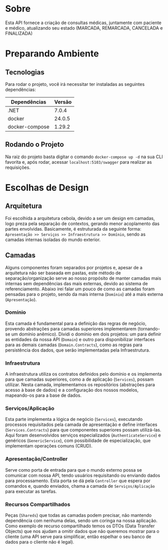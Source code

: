 # Sobre
Esta API fornece a criação de consultas médicas, juntamente com paciente e médico, atualizando seu estado (MARCADA, REMARCADA, CANCELADA e FINALIZADA)

# Preparando Ambiente
## Tecnologias
Para rodar o projeto, você irá necessitar ter instaladas as seguintes dependências:

| Dependências    | Versão |
|-----------------|--------|
| .NET            | 7.0.4  |
| docker          | 24.0.5 |
| docker-compose  | 1.29.2 |

## Rodando o Projeto
Na raiz do projeto basta digitar o comando `docker-compose up -d` na sua CLI favorita e, após rodar, acessar `localhost:5103/swagger` para realizar as requisições.

# Escolhas de Design
## Arquitetura
Foi escolhida a arquitetura cebola, devido a ser um design em camadas, logo preza pela separação de contextos, gerando menor acoplamento das partes envolvidas. Basicamente, é estruturada da seguinte forma: `Apresentação >> Serviços >> Infraestrutura >> Domínio`, sendo as camadas internas isoladas do mundo exterior.

## Camadas
Alguns componentes foram separados por projetos e, apesar de a arquitetura não ser baseada em pastas, este método de separação/organização serve ao nosso propósito de manter camadas mais internas sem dependências das mais externas, devido ao sistema de referenciamento. Abaixo irei falar um pouco de como as camadas foram pensadas para o projeto, sendo da mais interna (`Domínio`) até a mais externa (`Apresentação`).

### Domínio
Esta camada é fundamental para a definição das regras de negócio, provendo abstrações para camadas superiores implementarem (tornando-se um domínio anêmico). Dividi o domínio em dois projetos: um para definir as entidades da nossa API (`Domain`) e outro para disponibilizar interfaces para as demais camadas (`Domain.Contracts`), como as regras para persistência dos dados, que serão implementadas pela Infraestrutura.

### Infraestrutura
A infraestrutura utiliza os contratos definidos pelo domínio e os implementa para que camadas superiores, como a de aplicação (`Services`), possam utilizar. Nesta camada, implementamos os repositórios (abstrações para acesso à base de dados) e a configuração dos nossos modelos, mapeando-os para a base de dados.

### Serviços/Aplicação
Esta parte implementa a lógica de negócio (`Services`), executando processos requisitados pela camada de apresentação e define interfaces (`Services.Contracts`) para que componentes superiores possam utilizá-las. Aqui foram desenvolvidos serviços especializados (`AuthenticateService`) e genéricos (`GenericService`), com possibilidade de especialização, que implementam operações comuns (CRUD).

### Apresentação/Controller
Serve como porta de entrada para que o mundo externo possa se comunicar com nossa API, tendo usuários requisitando ou enviando dados para processamento. Esta porta se dá pela `Controller` que espera por comandos e, quando enviados, chama a camada de `Serviços/Aplicação` para executar as tarefas.

### Recursos Compartilhados
Peças (`Shareds`) que todas as camadas podem precisar, não mantendo dependência com nenhuma delas, sendo um coringa na nossa aplicação.
Como exemplo de recurso compartilhado temos os DTOs (Data Transfer Objects) que nos ajudam a omitir dados que não queremos mostrar para o cliente (uma API serve para simplificar, então espelhar o seu banco de dados para o cliente não é legal).
